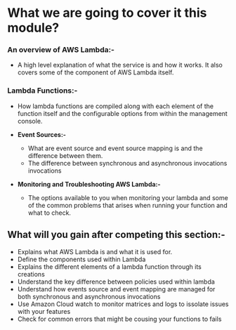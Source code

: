 # What we are going to cover it this module?

### An overview of AWS Lambda:-
* A high level explanation of what the service is and how it works. It also covers some of the component of AWS Lambda itself.

### Lambda Functions:-
- How lambda functions are compiled along with each element of the function itself and the configurable options from within the management console.

- **Event Sources:-**
  * What are event source and event source mapping is and the difference between them.
  * The difference between synchronous and asynchronous invocations invocations

- **Monitoring and Troubleshooting AWS Lambda:-**
  * The options available to you when monitoring your lambda and some of the common problems that arises when running your function and what to check.

## What will you gain after competing this section:-
* Explains what AWS Lambda is and what it is used for.
* Define the components used within Lambda
* Explains the different elements of a lambda function through its creations
* Understand the key difference between policies used within lambda
* Understand how events source and event mapping are managed for both synchronous and asynchronous invocations
* Use Amazon Cloud watch to monitor matrices and logs to issolate issues with your features
* Check for common errors that might be cousing your functions to fails
 